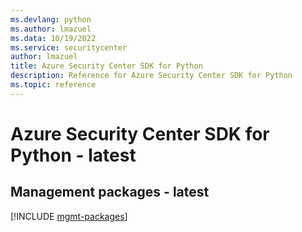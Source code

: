 ```yaml
---
ms.devlang: python
ms.author: lmazuel
ms.data: 10/19/2022
ms.service: securitycenter
author: lmazuel
title: Azure Security Center SDK for Python
description: Reference for Azure Security Center SDK for Python
ms.topic: reference
---
```

# Azure Security Center SDK for Python - latest

## Management packages - latest
[!INCLUDE [mgmt-packages](security-center-mgmt-index.md)]